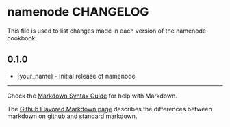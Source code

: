 # namenode CHANGELOG

This file is used to list changes made in each version of the namenode cookbook.

## 0.1.0
- [your_name] - Initial release of namenode

- - -
Check the [Markdown Syntax Guide](http://daringfireball.net/projects/markdown/syntax) for help with Markdown.

The [Github Flavored Markdown page](http://github.github.com/github-flavored-markdown/) describes the differences between markdown on github and standard markdown.
